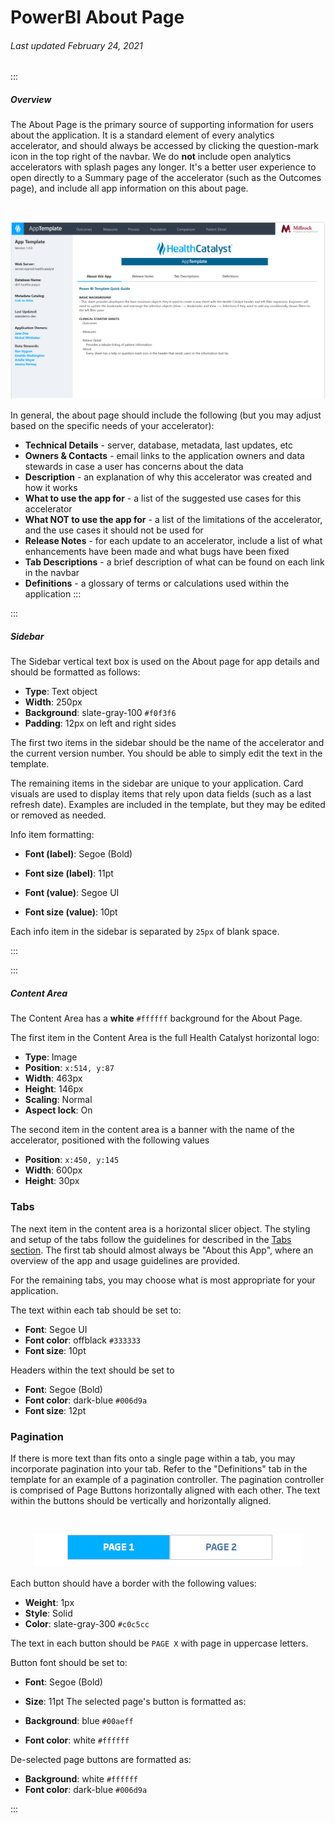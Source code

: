 # PowerBI About Page

###### Last updated February 24, 2021

:::

##### Overview

The About Page is the primary source of supporting information for users about the application.
It is a standard element of every analytics accelerator, and should always be accessed by clicking the question-mark icon in the top right of the navbar.
We do **not** include open analytics accelerators with splash pages any longer.
It's a better user experience to open directly to a Summary page of the accelerator (such as the Outcomes page), and include all app information on this about page.

<div style="text-align:center"><br>

![About Page](./assets/analytics/powerbi/pbi-aboutoverview.png "About Page")

</div>

In general, the about page should include the following (but you may adjust based on the specific needs of your accelerator):

- **Technical Details** - server, database, metadata, last updates, etc
- **Owners & Contacts** - email links to the application owners and data stewards in case a user has concerns about the data
- **Description** - an explanation of why this accelerator was created and how it works
- **What to use the app for** - a list of the suggested use cases for this accelerator
- **What NOT to use the app for** - a list of the limitations of the accelerator, and the use cases it should not be used for
- **Release Notes** - for each update to an accelerator, include a list of what enhancements have been made and what bugs have been fixed
- **Tab Descriptions** - a brief description of what can be found on each link in the navbar
- **Definitions** - a glossary of terms or calculations used within the application
:::

:::

##### Sidebar

The Sidebar vertical text box is used on the About page for app details and should be formatted as follows:

- **Type**: Text object
- **Width**: 250px
- **Background**: slate-gray-100 `#f0f3f6`
- **Padding**: 12px on left and right sides


The first two items in the sidebar should be the name of the accelerator and the current version number.
You should be able to simply edit the text in the template.

The remaining items in the sidebar are unique to your application. Card visuals are used to display items that rely upon data fields (such as a last refresh date). 
Examples are included in the template, but they may be edited or removed as needed.

<article>

Info item formatting:
- **Font (label)**: Segoe (Bold)
- **Font size (label)**: 11pt

- **Font (value)**: Segoe UI
- **Font size (value)**: 10pt

</article>

Each info item in the sidebar is separated by `25px` of blank space.

:::

:::

##### Content Area

The Content Area has a **white** `#ffffff` background for the About Page.

<article>

The first item in the Content Area is the full Health Catalyst horizontal logo: 
- **Type**: Image
- **Position**: `x:514, y:87`
- **Width**: 463px
- **Height**: 146px
- **Scaling**: Normal
- **Aspect lock**: On

The second item in the content area is a banner with the name of the accelerator, positioned with the following values
- **Position**: `x:450, y:145`
- **Width**: 600px
- **Height**: 30px

</article>

### Tabs

The next item in the content area is a horizontal slicer object.
The styling and setup of the tabs follow the guidelines for described in the [Tabs section](/analytics/powerbi-tabs).
The first tab should almost always be "About this App", where an overview of the app and usage guidelines are provided.

For the remaining tabs, you may choose what is most appropriate for your application.

<article>

The text within each tab should be set to: 
- **Font**: Segoe UI
- **Font color**: offblack `#333333`
- **Font size**: 10pt

Headers within the text should be set to 
- **Font**: Segoe (Bold)
- **Font color**: dark-blue `#006d9a`
- **Font size**: 12pt

</article>

### Pagination

If there is more text than fits onto a single page within a tab, you may incorporate pagination into your tab.
Refer to the "Definitions" tab in the template for an example of a pagination controller.
The pagination controller is comprised of Page Buttons horizontally aligned with each other. The text within the buttons should be vertically and horizontally aligned.

<div style="text-align:center"><br>

![Pagination Controller](./assets/analytics/tableau/pagination.png "Pagination Controller")

</div>

<article>

Each button should have a border with the following values:
- **Weight**: 1px
- **Style**: Solid
- **Color**: slate-gray-300 `#c0c5cc`

The text in each button should be `PAGE X` with page in uppercase letters.

Button font should be set to:
- **Font**: Segoe (Bold)
- **Size**: 11pt
The selected page's button is formatted as:

- **Background**: blue `#00aeff`
- **Font color**: white `#ffffff`

De-selected page buttons are formatted as:
- **Background**: white `#ffffff`
- **Font color**: dark-blue `#006d9a`
 
</article>

:::
